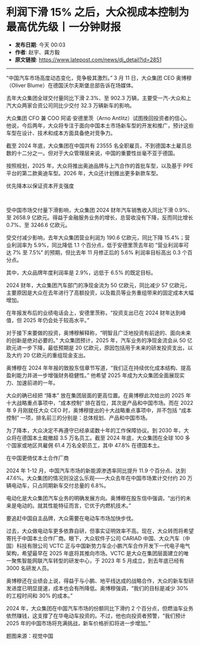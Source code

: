# 利润下滑 15% 之后，大众视成本控制为最高优先级丨一分钟财报

- **发布日期**: 今天 00:03
- **作者**: 赵宇、龚方毅
- **原文链接**: https://www.latepost.com/news/dj_detail?id=2851

---

“中国汽车市场高度动态变化，竞争极其激烈。” 3 月 11 日，大众集团 CEO 奥博穆（Oliver Blume）在德国沃尔夫斯堡总部告诉在场媒体。

去年大众集团全球交付量同比下滑 2.3%、至 902.3 万辆，主要受一汽-大众和上汽大众两家合资公司同比少交付 32.3 万辆新车的影响。

大众集团 CFO 兼 COO 阿诺·安德里茨（Arno Antlitz）试图挽回投资者的信心。他说，今后两年，大众将专注于面向中国本土市场新车型的开发和推广，预计这些车型在设计、技术和成本方面具备绝对竞争力。

截至 2024 年底，大众集团在中国共有 23555 名全职雇员，不到德国本土雇员总数的十二分之一。但对于大众管理层来说，中国的重要性丝毫不亚于德国。

按照规划，2025 年，大众将推出奥迪品牌与上汽合作的首批车型，以及基于 PPE 平台的第二款奥迪车型。2026 年，大众还计划推出更多新款车型。

优先降本以保证资本开支强度

﻿

受中国市场交付量下滑影响，大众集团 2024 财年汽车销售收入同比下滑 0.9%、至 2658.9 亿欧元。得益于金融服务业务的增长，总营收没有下降，反而同比增长 0.7%、至 3246.6 亿欧元。

受交付减少影响，去年大众集团营业利润为 190.6 亿欧元，同比下降 15.4%；营业利润率为 5.9%，同比降低 1.1 个百分点，低于安德里茨去年初 “营业利润率可达 7% 至 7.5%” 的预期，但比去年 11 月修正后的 5.6% 利润率目标高出 0.3 个百分点。

其中，大众品牌年度利润率是 2.9%，远低于 6.5% 的既定目标。

2024 财年，大众集团汽车部门的净现金流为 50 亿欧元，同比减少 57 亿欧元，主要原因是大众在去年进行了高额投资，以及裁员等业务重组带来的固定成本大幅增加。

在年报发布后的业绩电话会上，安德里茨称，“投资支出已在 2024 财年达到峰值，但 2025 年仍会处于较高水平。”

对于接下来要做的投资，奥博穆解释称，“明智且广泛地投资有前途的、面向未来的创新是绝对必要的。” 大众集团预计，2025 年，汽车业务的净现金流会从 50 亿欧元进一步下降，最低预期是 20 亿欧元，原因包括用于未来的研发投资支出，以及大约 20 亿欧元的重组现金支出。

奥博穆在 2024 年年报的致股东信章节写道，“我们正在持续优化成本结构、提高盈利能力并进一步增强财务稳健性。” 他希望 2025 年成为大众集团全面展现实力、加速前进的一年。

大众的确已经把 “降本” 放在集团层面的更高位置。在奥博穆此次给出的 2025 年十大战略重点事项中，“成本控制” 排在首位，其次是产品和中国市场。而在 2022 年 9 月刚就任大众 CEO 时，奥博穆提出的十大战略重点事项中，并不包括 “成本控制” 一项，排名前三的分别是：总体规划、产品和中国市场。

为了降本，大众决定不再遵守已经承诺数十年的工作保障协议。到 2030 年，大众将在德国本土裁撤超 3.5 万名员工。截至 2024 年底，大众集团在全球 100 多个国家或地区共雇佣 61.4 万名全职员工，其中 47.8% 在德国本土。

在中国更倚仗本土合作厂商

2024 年 1-12 月，中国汽车市场的新能源渗透率同比提升 11.9 个百分点、达到 47.6%。大众集团的情况则没这么乐观——大众去年在中国市场累计交付约 20 万辆电动车，只占同期新车交付总量的 6.8%。

电动化是大众集团汽车业务的明确发展方向。奥博穆在股东信中强调，“出行的未来是电动的。就其性能特征而言，它优于内燃机技术。”

要追赶中国自主品牌，大众需要在电动车市场加快步伐。

过去，大众做电动车更多依靠自研，但事实证明效率不高。现在，大众转而将希望寄托于中国本土合作厂商。眼下，大众软件子公司 CARIAD 中国、大众汽车（中国）科技有限公司 VCTC 正与中国新势力车企小鹏汽车合作开发下一代电子电气架构，希望最早在 2025 年底将其推向市场。VCTC 是大众在集团层面建立的唯一聚焦智能网联汽车转型的研发中心，于 2023 年 5 月成立，到去年底已经有 3000 名研发人员。

奥博穆还在业绩会上说，得益于与小鹏、地平线达成的战略合作，大众的新车型研发进度已明显提速，成本也会有所降低。奥博穆强调，“我们的目标是减少 30% 的工程时间和 30% 的成本。”

2024 年，大众集团在中国汽车市场的份额同比下滑约 2 个百分点，但燃油车业务依然赚钱，这支撑了在华电动车投资的。不过，他也向投资者预警，“我们预计 2025 年的中国市场将充满挑战，新车价格折扣将进一步增加。”

题图来源：视觉中国
